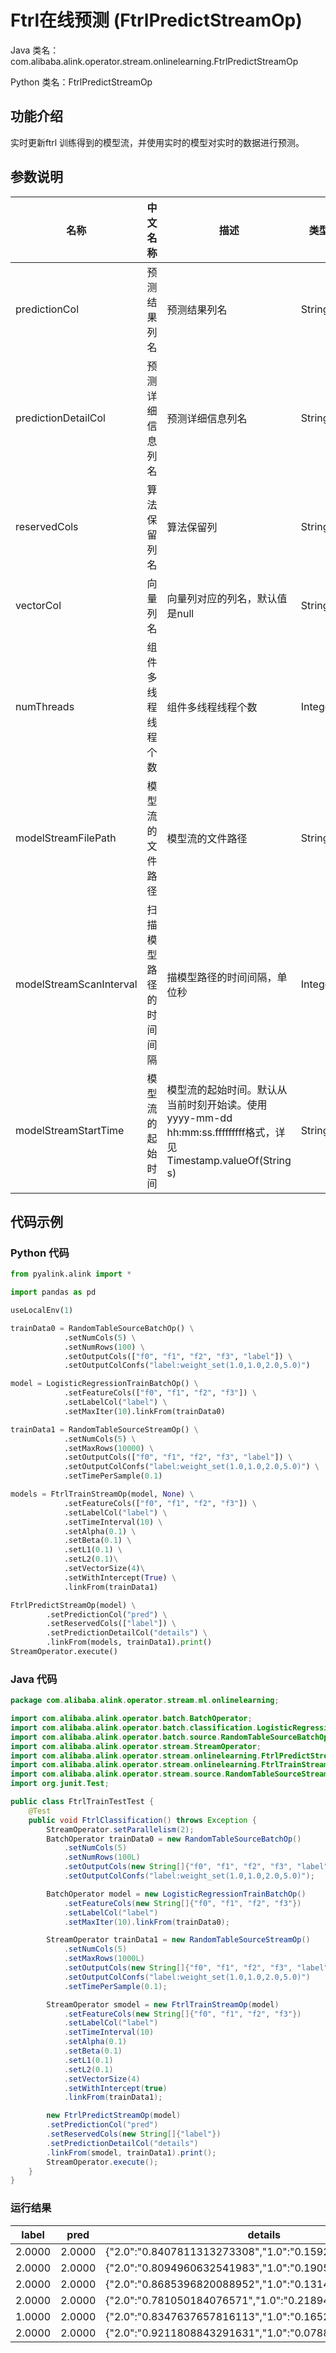 # Ftrl在线预测 (FtrlPredictStreamOp)
Java 类名：com.alibaba.alink.operator.stream.onlinelearning.FtrlPredictStreamOp

Python 类名：FtrlPredictStreamOp


## 功能介绍
实时更新ftrl 训练得到的模型流，并使用实时的模型对实时的数据进行预测。

## 参数说明

| 名称 | 中文名称 | 描述 | 类型 | 是否必须？ | 默认值 |
| --- | --- | --- | --- | --- | --- |
| predictionCol | 预测结果列名 | 预测结果列名 | String | ✓ |  |
| predictionDetailCol | 预测详细信息列名 | 预测详细信息列名 | String |  |  |
| reservedCols | 算法保留列名 | 算法保留列 | String[] |  | null |
| vectorCol | 向量列名 | 向量列对应的列名，默认值是null | String |  | null |
| numThreads | 组件多线程线程个数 | 组件多线程线程个数 | Integer |  | 1 |
| modelStreamFilePath | 模型流的文件路径 | 模型流的文件路径 | String |  | null |
| modelStreamScanInterval | 扫描模型路径的时间间隔 | 描模型路径的时间间隔，单位秒 | Integer |  | 10 |
| modelStreamStartTime | 模型流的起始时间 | 模型流的起始时间。默认从当前时刻开始读。使用yyyy-mm-dd hh:mm:ss.fffffffff格式，详见Timestamp.valueOf(String s) | String |  | null |


## 代码示例
### Python 代码
```python
from pyalink.alink import *

import pandas as pd

useLocalEnv(1)

trainData0 = RandomTableSourceBatchOp() \
            .setNumCols(5) \
            .setNumRows(100) \
            .setOutputCols(["f0", "f1", "f2", "f3", "label"]) \
            .setOutputColConfs("label:weight_set(1.0,1.0,2.0,5.0)")

model = LogisticRegressionTrainBatchOp() \
            .setFeatureCols(["f0", "f1", "f2", "f3"]) \
            .setLabelCol("label") \
            .setMaxIter(10).linkFrom(trainData0)

trainData1 = RandomTableSourceStreamOp() \
            .setNumCols(5) \
            .setMaxRows(10000) \
            .setOutputCols(["f0", "f1", "f2", "f3", "label"]) \
            .setOutputColConfs("label:weight_set(1.0,1.0,2.0,5.0)") \
            .setTimePerSample(0.1)

models = FtrlTrainStreamOp(model, None) \
            .setFeatureCols(["f0", "f1", "f2", "f3"]) \
            .setLabelCol("label") \
            .setTimeInterval(10) \
            .setAlpha(0.1) \
            .setBeta(0.1) \
            .setL1(0.1) \
            .setL2(0.1)\
            .setVectorSize(4)\
            .setWithIntercept(True) \
            .linkFrom(trainData1)

FtrlPredictStreamOp(model) \
        .setPredictionCol("pred") \
        .setReservedCols(["label"]) \
        .setPredictionDetailCol("details") \
        .linkFrom(models, trainData1).print()
StreamOperator.execute()
```
### Java 代码
```java
package com.alibaba.alink.operator.stream.ml.onlinelearning;

import com.alibaba.alink.operator.batch.BatchOperator;
import com.alibaba.alink.operator.batch.classification.LogisticRegressionTrainBatchOp;
import com.alibaba.alink.operator.batch.source.RandomTableSourceBatchOp;
import com.alibaba.alink.operator.stream.StreamOperator;
import com.alibaba.alink.operator.stream.onlinelearning.FtrlPredictStreamOp;
import com.alibaba.alink.operator.stream.onlinelearning.FtrlTrainStreamOp;
import com.alibaba.alink.operator.stream.source.RandomTableSourceStreamOp;
import org.junit.Test;

public class FtrlTrainTestTest {
    @Test
    public void FtrlClassification() throws Exception {
        StreamOperator.setParallelism(2);
        BatchOperator trainData0 = new RandomTableSourceBatchOp()
            .setNumCols(5)
            .setNumRows(100L)
            .setOutputCols(new String[]{"f0", "f1", "f2", "f3", "label"})
            .setOutputColConfs("label:weight_set(1.0,1.0,2.0,5.0)");

        BatchOperator model = new LogisticRegressionTrainBatchOp()
            .setFeatureCols(new String[]{"f0", "f1", "f2", "f3"})
            .setLabelCol("label")
            .setMaxIter(10).linkFrom(trainData0);

        StreamOperator trainData1 = new RandomTableSourceStreamOp()
            .setNumCols(5)
            .setMaxRows(1000L)
            .setOutputCols(new String[]{"f0", "f1", "f2", "f3", "label"})
            .setOutputColConfs("label:weight_set(1.0,1.0,2.0,5.0)")
            .setTimePerSample(0.1);

        StreamOperator smodel = new FtrlTrainStreamOp(model)
            .setFeatureCols(new String[]{"f0", "f1", "f2", "f3"})
            .setLabelCol("label")
            .setTimeInterval(10)
            .setAlpha(0.1)
            .setBeta(0.1)
            .setL1(0.1)
            .setL2(0.1)
            .setVectorSize(4)
            .setWithIntercept(true)
            .linkFrom(trainData1);

        new FtrlPredictStreamOp(model)
        .setPredictionCol("pred")
        .setReservedCols(new String[]{"label"})
        .setPredictionDetailCol("details")
        .linkFrom(smodel, trainData1).print();
        StreamOperator.execute();
    }
}
```
### 运行结果
label|pred|details
-----|----|-------
2.0000|2.0000|{"2.0":"0.8407811313273308","1.0":"0.1592188686726692"}
2.0000|2.0000|{"2.0":"0.8094960632541983","1.0":"0.19050393674580168"}
2.0000|2.0000|{"2.0":"0.8685396820088952","1.0":"0.1314603179911048"}
2.0000|2.0000|{"2.0":"0.781050184076571","1.0":"0.218949815923429"}
1.0000|2.0000|{"2.0":"0.8347637657816113","1.0":"0.16523623421838873"}
2.0000|2.0000|{"2.0":"0.9211808843291631","1.0":"0.07881911567083688"}
